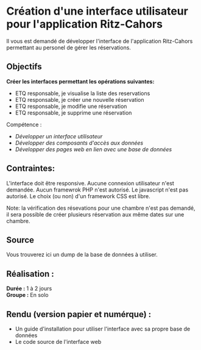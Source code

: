 # Création d'une interface utilisateur pour l'application Ritz-Cahors
Il vous est demandé de développer l'interface de l'application Ritz-Cahors permettant au personel de gérer les réservations.

## Objectifs
**Créer les interfaces permettant les opérations suivantes:**

* ETQ responsable, je visualise la liste des reservations
* ETQ responsable, je créer une nouvelle réservation
* ETQ responsable, je modifie une réservation
* ETQ responsable, je supprime une réservation

Compétence :

* *Développer un interface utilisateur*
* *Développer des composants d'accès aux données*
* *Développer des pages web en lien avec une base de données*

## Contraintes:

L'interface doit être responsive.
Aucune connexion utilisateur n'est demandée.
Aucun framewrok PHP n'est autorisé.
Le javascript n'est pas autorisé.
Le choix (ou non) d'un framework CSS est libre.

Note: la vérification des résevations pour une chambre n'est pas demandé, il sera
possible de créer plusieurs réservation aux même dates sur une chambre.

## Source

Vous trouverez ici un dump de la base de données à utiliser.

## Réalisation :
**Durée :** 1 à 2 jours  
**Groupe :** En solo

## Rendu (version papier et numérque) :
* Un guide d'installation pour utiliser l'interface avec sa propre base de données
* Le code source de l'interface web

